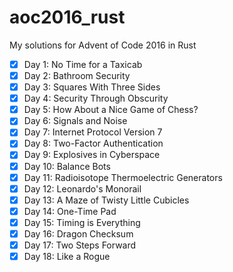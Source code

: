 # aoc2016_rust

My solutions for Advent of Code 2016 in Rust

- [x] Day 1: No Time for a Taxicab
- [x] Day 2: Bathroom Security
- [x] Day 3: Squares With Three Sides
- [x] Day 4: Security Through Obscurity
- [x] Day 5: How About a Nice Game of Chess?
- [x] Day 6: Signals and Noise
- [x] Day 7: Internet Protocol Version 7
- [x] Day 8: Two-Factor Authentication
- [x] Day 9: Explosives in Cyberspace
- [x] Day 10: Balance Bots
- [x] Day 11: Radioisotope Thermoelectric Generators
- [x] Day 12: Leonardo's Monorail
- [x] Day 13: A Maze of Twisty Little Cubicles
- [x] Day 14: One-Time Pad
- [x] Day 15: Timing is Everything
- [x] Day 16: Dragon Checksum
- [x] Day 17: Two Steps Forward
- [x] Day 18: Like a Rogue
